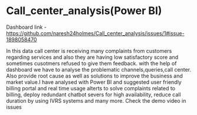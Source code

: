 # Call_center_analysis(Power BI)
Dashboard link - https://github.com/naresh24holmes/Call_center_analysis/issues/1#issue-1898058470

In this data call center is receiving many complaints from customers regarding services and also they are having low satisfactory score and sometimes cusotmers refused to give them feedback. with the help of dashboard we have to analyse the problematic channels,queries,call center. Also provide root cause as well as solutions to improve the business and market value.I have analysed with Power BI and suggested user friendly billing portal and real time usage alterts to solve complaints related to billing, deploy redundant chatbot severs for high availability, reduce call duration by using IVRS systems and many more.
Check the demo video in issues
